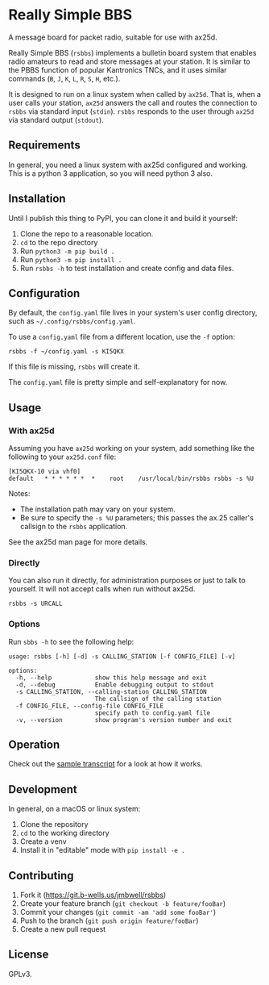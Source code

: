 # Really Simple BBS

A message board for packet radio, suitable for use with ax25d. 

Really Simple BBS (`rsbbs`) implements a bulletin board system that enables radio amateurs to read and store messages at your station. It is similar to the PBBS function of popular Kantronics TNCs, and it uses similar commands (`B`, `J`, `K`, `L`, `R`, `S`, `H`, etc.).

It is designed to run on a linux system when called by `ax25d`. That is, when a user calls your station, `ax25d` answers the call and routes the connection to `rsbbs` via standard input (`stdin`). `rsbbs` responds to the user through `ax25d` via standard output (`stdout`).

## Requirements

In general, you need a linux system with ax25d configured and working. This is a python 3 application, so you will need python 3 also.

## Installation

Until I publish this thing to PyPI, you can clone it and build it yourself:

1. Clone the repo to a reasonable location.
2. `cd` to the repo directory
3. Run `python3 -m pip build .`
4. Run `python3 -m pip install .`
5. Run `rsbbs -h` to test installation and create config and data files.

## Configuration

By default, the `config.yaml` file lives in your system's user config directory, such as `~/.config/rsbbs/config.yaml`. 

To use a `config.yaml` file from a different location, use the `-f` option:
```
rsbbs -f ~/config.yaml -s KI5QKX
```

If this file is missing, `rsbbs` will create it.

The `config.yaml` file is pretty simple and self-explanatory for now.

## Usage

### With ax25d

Assuming you have `ax25d` working on your system, add something like the following to your `ax25d.conf` file:

```
[KI5QKX-10 via vhf0]
default   * * * * * *  *    root    /usr/local/bin/rsbbs rsbbs -s %U
```

Notes:
- The installation path may vary on your system. 
- Be sure to specify the `-s %U` parameters; this passes the ax.25 caller's callsign to the `rsbbs` application.

See the ax25d man page for more details.

### Directly

You can also run it directly, for administration purposes or just to talk to yourself. It will not accept calls when run without ax25d.

```
rsbbs -s URCALL
```

### Options

Run `sbbs -h` to see the following help:

```
usage: rsbbs [-h] [-d] -s CALLING_STATION [-f CONFIG_FILE] [-v]

options:
  -h, --help            show this help message and exit
  -d, --debug           Enable debugging output to stdout
  -s CALLING_STATION, --calling-station CALLING_STATION
                        The callsign of the calling station
  -f CONFIG_FILE, --config-file CONFIG_FILE
                        specify path to config.yaml file
  -v, --version         show program's version number and exit
```

## Operation

Check out the [sample transcript](sample_transcript.txt) for a look at how it works.

## Development

In general, on a macOS or linux system: 
1. Clone the repository
2. `cd` to the working directory
3. Create a venv
4. Install it in "editable" mode with `pip install -e .`

## Contributing

1. Fork it (<https://git.b-wells.us/jmbwell/rsbbs>)
2. Create your feature branch (`git checkout -b feature/fooBar`)
3. Commit your changes (`git commit -am 'add some fooBar'`)
4. Push to the branch (`git push origin feature/fooBar`)
5. Create a new pull request

## License

GPLv3. 